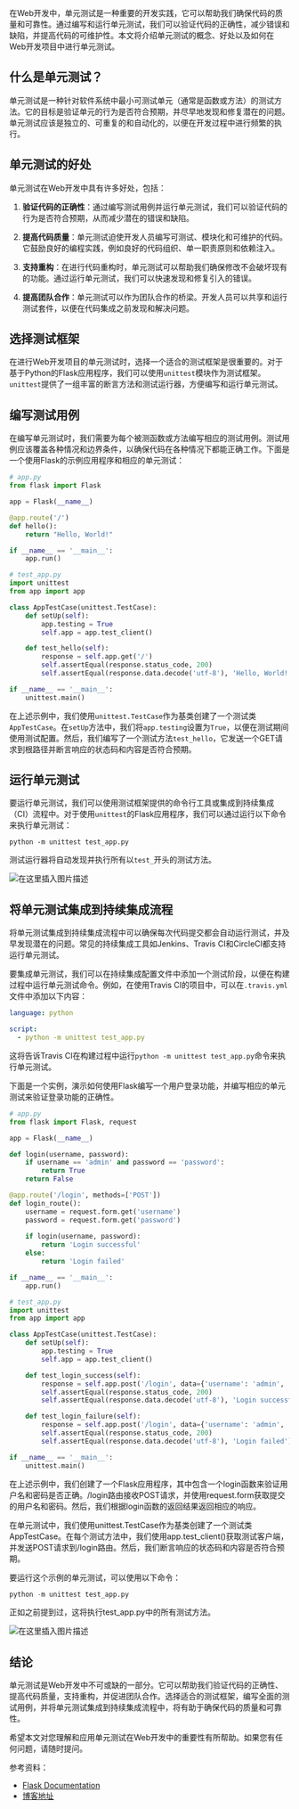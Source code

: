 在Web开发中，单元测试是一种重要的开发实践，它可以帮助我们确保代码的质量和可靠性。通过编写和运行单元测试，我们可以验证代码的正确性，减少错误和缺陷，并提高代码的可维护性。本文将介绍单元测试的概念、好处以及如何在Web开发项目中进行单元测试。

## 什么是单元测试？

单元测试是一种针对软件系统中最小可测试单元（通常是函数或方法）的测试方法。它的目标是验证单元的行为是否符合预期，并尽早地发现和修复潜在的问题。单元测试应该是独立的、可重复的和自动化的，以便在开发过程中进行频繁的执行。

## 单元测试的好处

单元测试在Web开发中具有许多好处，包括：

1. **验证代码的正确性**：通过编写测试用例并运行单元测试，我们可以验证代码的行为是否符合预期，从而减少潜在的错误和缺陷。

2. **提高代码质量**：单元测试迫使开发人员编写可测试、模块化和可维护的代码。它鼓励良好的编程实践，例如良好的代码组织、单一职责原则和依赖注入。

3. **支持重构**：在进行代码重构时，单元测试可以帮助我们确保修改不会破坏现有的功能。通过运行单元测试，我们可以快速发现和修复引入的错误。

4. **提高团队合作**：单元测试可以作为团队合作的桥梁。开发人员可以共享和运行测试套件，以便在代码集成之前发现和解决问题。

## 选择测试框架

在进行Web开发项目的单元测试时，选择一个适合的测试框架是很重要的。对于基于Python的Flask应用程序，我们可以使用`unittest`模块作为测试框架。`unittest`提供了一组丰富的断言方法和测试运行器，方便编写和运行单元测试。

## 编写测试用例

在编写单元测试时，我们需要为每个被测函数或方法编写相应的测试用例。测试用例应该覆盖各种情况和边界条件，以确保代码在各种情况下都能正确工作。下面是一个使用Flask的示例应用程序和相应的单元测试：

```python
# app.py
from flask import Flask

app = Flask(__name__)

@app.route('/')
def hello():
    return "Hello, World!"

if __name__ == '__main__':
    app.run()
```

```python
# test_app.py
import unittest
from app import app

class AppTestCase(unittest.TestCase):
    def setUp(self):
        app.testing = True
        self.app = app.test_client()

    def test_hello(self):
        response = self.app.get('/')
        self.assertEqual(response.status_code, 200)
        self.assertEqual(response.data.decode('utf-8'), 'Hello, World!')

if __name__ == '__main__':
    unittest.main()
```

在上述示例中，我们使用`unittest.TestCase`作为基类创建了一个测试类`AppTestCase`。在`setUp`方法中，我们将`app.testing`设置为`True`，以便在测试期间使用测试配置。然后，我们编写了一个测试方法`test_hello`，它发送一个GET请求到根路径并断言响应的状态码和内容是否符合预期。

## 运行单元测试

要运行单元测试，我们可以使用测试框架提供的命令行工具或集成到持续集成（CI）流程中。对于使用`unittest`的Flask应用程序，我们可以通过运行以下命令来执行单元测试：

```
python -m unittest test_app.py
```

测试运行器将自动发现并执行所有以`test_`开头的测试方法。

![在这里插入图片描述](https://img-blog.csdnimg.cn/direct/1df28002efe1431d89774e3f0b3be5d1.png)

## 将单元测试集成到持续集成流程

将单元测试集成到持续集成流程中可以确保每次代码提交都会自动运行测试，并及早发现潜在的问题。常见的持续集成工具如Jenkins、Travis CI和CircleCI都支持运行单元测试。

要集成单元测试，我们可以在持续集成配置文件中添加一个测试阶段，以便在构建过程中运行单元测试命令。例如，在使用Travis CI的项目中，可以在`.travis.yml`文件中添加以下内容：

```yaml
language: python

script:
  - python -m unittest test_app.py
```

这将告诉Travis CI在构建过程中运行`python -m unittest test_app.py`命令来执行单元测试。


下面是一个实例，演示如何使用Flask编写一个用户登录功能，并编写相应的单元测试来验证登录功能的正确性。

```python
# app.py
from flask import Flask, request

app = Flask(__name__)

def login(username, password):
    if username == 'admin' and password == 'password':
        return True
    return False

@app.route('/login', methods=['POST'])
def login_route():
    username = request.form.get('username')
    password = request.form.get('password')
    
    if login(username, password):
        return 'Login successful'
    else:
        return 'Login failed'

if __name__ == '__main__':
    app.run()

```

```python
# test_app.py
import unittest
from app import app

class AppTestCase(unittest.TestCase):
    def setUp(self):
        app.testing = True
        self.app = app.test_client()

    def test_login_success(self):
        response = self.app.post('/login', data={'username': 'admin', 'password': 'password'})
        self.assertEqual(response.status_code, 200)
        self.assertEqual(response.data.decode('utf-8'), 'Login successful')

    def test_login_failure(self):
        response = self.app.post('/login', data={'username': 'admin', 'password': 'wrong_password'})
        self.assertEqual(response.status_code, 200)
        self.assertEqual(response.data.decode('utf-8'), 'Login failed')

if __name__ == '__main__':
    unittest.main()

```

在上述示例中，我们创建了一个Flask应用程序，其中包含一个login函数来验证用户名和密码是否正确。/login路由接收POST请求，并使用request.form获取提交的用户名和密码。然后，我们根据login函数的返回结果返回相应的响应。

在单元测试中，我们使用unittest.TestCase作为基类创建了一个测试类AppTestCase。在每个测试方法中，我们使用app.test_client()获取测试客户端，并发送POST请求到/login路由。然后，我们断言响应的状态码和内容是否符合预期。

要运行这个示例的单元测试，可以使用以下命令：

```python
python -m unittest test_app.py
```
正如之前提到过，这将执行test_app.py中的所有测试方法。

![在这里插入图片描述](https://img-blog.csdnimg.cn/direct/41154ce4053d4ef2bc63eba2bc6764f4.png)


## 结论

单元测试是Web开发中不可或缺的一部分。它可以帮助我们验证代码的正确性、提高代码质量，支持重构，并促进团队合作。选择适合的测试框架，编写全面的测试用例，并将单元测试集成到持续集成流程中，将有助于确保代码的质量和可靠性。

希望本文对您理解和应用单元测试在Web开发中的重要性有所帮助。如果您有任何问题，请随时提问。

参考资料：
- [Flask Documentation](https://flask.palletsprojects.com/)
- [博客地址](https://blog.csdn.net/qq_42751010)